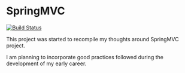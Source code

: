 # SpringMVC 

[![Build Status](https://travis-ci.org/vinniechandak/spring-mvc-basics.svg?branch=master)](https://travis-ci.org/vinniechandak/spring-mvc-basics)

This project was started to recompile my thoughts around SpringMVC project.

I am planning to incorporate good practices followed during the development of my early career.
